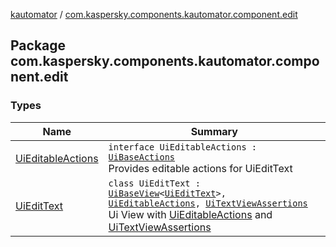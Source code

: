 [kautomator](../index.md) / [com.kaspersky.components.kautomator.component.edit](./index.md)

## Package com.kaspersky.components.kautomator.component.edit

### Types

| Name | Summary |
|---|---|
| [UiEditableActions](-ui-editable-actions/index.md) | `interface UiEditableActions : `[`UiBaseActions`](../com.kaspersky.components.kautomator.component.common.actions/-ui-base-actions/index.md)<br>Provides editable actions for UiEditText |
| [UiEditText](-ui-edit-text/index.md) | `class UiEditText : `[`UiBaseView`](../com.kaspersky.components.kautomator.component.common.views/-ui-base-view/index.md)`<`[`UiEditText`](-ui-edit-text/index.md)`>, `[`UiEditableActions`](-ui-editable-actions/index.md)`, `[`UiTextViewAssertions`](../com.kaspersky.components.kautomator.component.text/-ui-text-view-assertions/index.md)<br>Ui View with [UiEditableActions](-ui-editable-actions/index.md) and [UiTextViewAssertions](../com.kaspersky.components.kautomator.component.text/-ui-text-view-assertions/index.md) |
